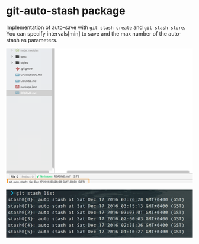 # git-auto-stash package

Implementation of auto-save with `git stash create` and `git stash store`.
You can specify intervals[min] to save and the max number of the auto-stash as parameters.

![screenshot.png](https://github.com/Drunkar/atom-git-auto-stash/blob/images/screenshot.png?raw=true)

![consoleshot.png](https://github.com/Drunkar/atom-git-auto-stash/blob/images/consoleshot.png?raw=true)
